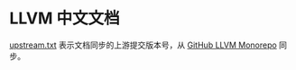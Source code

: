 # LLVM 中文文档

[upstream.txt](upstream.txt) 表示文档同步的上游提交版本号，从 [GitHub LLVM Monorepo](https://github.com/llvm/llvm-project) 同步。

